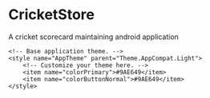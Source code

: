 # CricketStore
A cricket scorecard maintaining android application 
<resources>

    <!-- Base application theme. -->
    <style name="AppTheme" parent="Theme.AppCompat.Light">
        <!-- Customize your theme here. -->
        <item name="colorPrimary">#9AE649</item>
        <item name="colorButtonNormal">#9AE649</item>
    </style>

</resources>
